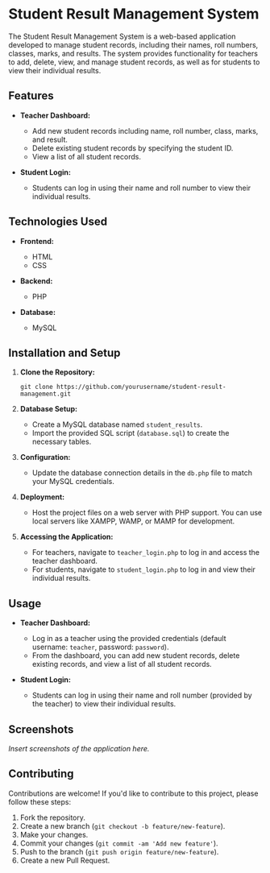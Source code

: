 # Student Result Management System

The Student Result Management System is a web-based application developed to manage student records, including their names, roll numbers, classes, marks, and results. The system provides functionality for teachers to add, delete, view, and manage student records, as well as for students to view their individual results.

## Features

- **Teacher Dashboard:**
  - Add new student records including name, roll number, class, marks, and result.
  - Delete existing student records by specifying the student ID.
  - View a list of all student records.

- **Student Login:**
  - Students can log in using their name and roll number to view their individual results.

## Technologies Used

- **Frontend:**
  - HTML
  - CSS

- **Backend:**
  - PHP

- **Database:**
  - MySQL

## Installation and Setup

1. **Clone the Repository:**
   ```
   git clone https://github.com/yourusername/student-result-management.git
   ```
   
2. **Database Setup:**
   - Create a MySQL database named `student_results`.
   - Import the provided SQL script (`database.sql`) to create the necessary tables.

3. **Configuration:**
   - Update the database connection details in the `db.php` file to match your MySQL credentials.

4. **Deployment:**
   - Host the project files on a web server with PHP support. You can use local servers like XAMPP, WAMP, or MAMP for development.

5. **Accessing the Application:**
   - For teachers, navigate to `teacher_login.php` to log in and access the teacher dashboard.
   - For students, navigate to `student_login.php` to log in and view their individual results.

## Usage

- **Teacher Dashboard:**
  - Log in as a teacher using the provided credentials (default username: `teacher`, password: `password`).
  - From the dashboard, you can add new student records, delete existing records, and view a list of all student records.
  
- **Student Login:**
  - Students can log in using their name and roll number (provided by the teacher) to view their individual results.

## Screenshots

_Insert screenshots of the application here._

## Contributing

Contributions are welcome! If you'd like to contribute to this project, please follow these steps:

1. Fork the repository.
2. Create a new branch (`git checkout -b feature/new-feature`).
3. Make your changes.
4. Commit your changes (`git commit -am 'Add new feature'`).
5. Push to the branch (`git push origin feature/new-feature`).
6. Create a new Pull Request.
